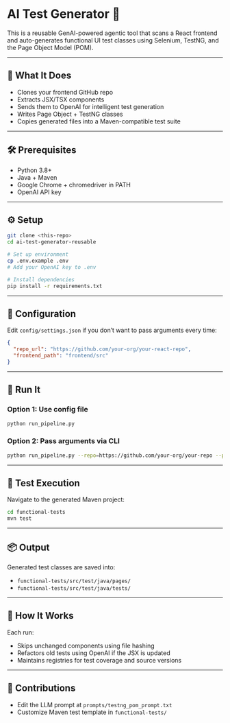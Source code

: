 # AI Test Generator 🚀

This is a reusable GenAI-powered agentic tool that scans a React frontend and auto-generates functional UI test classes using Selenium, TestNG, and the Page Object Model (POM).

---

## 🧩 What It Does
- Clones your frontend GitHub repo
- Extracts JSX/TSX components
- Sends them to OpenAI for intelligent test generation
- Writes Page Object + TestNG classes
- Copies generated files into a Maven-compatible test suite

---

## 🛠 Prerequisites
- Python 3.8+
- Java + Maven
- Google Chrome + chromedriver in PATH
- OpenAI API key

---

## ⚙️ Setup

```bash
git clone <this-repo>
cd ai-test-generator-reusable

# Set up environment
cp .env.example .env
# Add your OpenAI key to .env

# Install dependencies
pip install -r requirements.txt
```

---

## 🔧 Configuration

Edit `config/settings.json` if you don’t want to pass arguments every time:

```json
{
  "repo_url": "https://github.com/your-org/your-react-repo",
  "frontend_path": "frontend/src"
}
```

---

## 🚀 Run It

### Option 1: Use config file
```bash
python run_pipeline.py
```

### Option 2: Pass arguments via CLI
```bash
python run_pipeline.py --repo=https://github.com/your-org/your-repo --path=frontend/src/components
```

---

## 🧪 Test Execution

Navigate to the generated Maven project:

```bash
cd functional-tests
mvn test
```

---

## 📦 Output

Generated test classes are saved into:

- `functional-tests/src/test/java/pages/`
- `functional-tests/src/test/java/tests/`

---

## 🧠 How It Works
Each run:
- Skips unchanged components using file hashing
- Refactors old tests using OpenAI if the JSX is updated
- Maintains registries for test coverage and source versions

---

## 🤝 Contributions
- Edit the LLM prompt at `prompts/testng_pom_prompt.txt`
- Customize Maven test template in `functional-tests/`